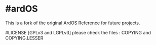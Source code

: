 #ardOS
=====

This is a fork of the original ArdOS
Reference for future projects.

#LICENSE [GPLv3 and LGPLv3]
please check the files : COPYING and COPYING.LESSER
